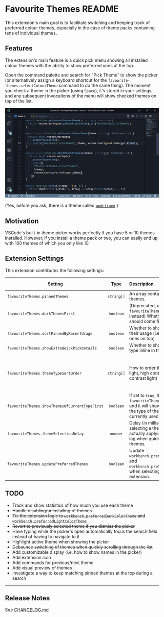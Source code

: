 # Favourite Themes README

This extension's main goal is to facilitate switching and keeping track of preferred colour themes, especially in the case of theme packs containing tens of individual themes.

## Features

The extension's main feature is a quick pick menu showing all installed colour themes with the ability to show preferred ones at the top.

Open the command palette and search for "Pick Theme" to show the picker (or alternatively assign a keyboard shortcut for the `favourite-themes.selectColourTheme` command to do the same thing). The moment you check a theme in the picker (using `Space`), it's stored in your settings, and any subsequent invocations of the menu will show checked themes on top of the list.

![Favourite Themes](images/favourite-themes.gif)

(Yes, before you ask, there is a theme called [`undefined`](https://marketplace.visualstudio.com/items?itemName=christianhg.undefined).)

<!-- ## Requirements -->

## Motivation

VSCode's built-in theme picker works perfectly if you have 5 or 10 themes installed. However, if you install a theme pack or two, you can easily end up with 100 themes of which you only like 10.

## Extension Settings

This extension contributes the following settings:

| Setting                                        |    Type    | Description                                                                                                                                                |                               Default value |
| ---------------------------------------------- | :--------: | :--------------------------------------------------------------------------------------------------------------------------------------------------------- | ------------------------------------------: |
| `favouriteThemes.pinnedThemes`                 | `string[]` | An array containing all pinned themes.                                                                                                                     |                                        `[]` |
| `favouriteThemes.darkThemesFirst`              | `boolean`  | (Deprecated, use `favouriteThemes.themeTypeSortOrder` instead) Whether dark themes should come first                                                       |                                      `true` |
| `favouriteThemes.sortPinnedByRecentUsage`      | `boolean`  | Whether to show themes in order of their usage (i.e. most recently used ones on top)                                                                       |                                     `false` |
| `favouriteThemes.showExtraQuickPickDetails`    | `boolean`  | Whether to show dark/light theme type inline in the picker                                                                                                 |                                     `false` |
| `favouriteThemes.themeTypeSortOrder`           | `string[]` | How to order themes by type (dark, light, high contrast dark, high contrast light)                                                                         | `["vs-dark", "hc-black", "vs", "hc-light"]` |
| `favouriteThemes.showThemesOfCurrentTypeFirst` | `boolean`  | If set to `true`, it will override `favouriteThemes.themeTypeSortOrder` and it will show at the top themes of the type of the theme that's currently used. |                                     `false` |
| `favouriteThemes.themeSelectionDelay`          |  `number`  | Delay (in milliseconds) between selecting a theme in the picker and actually applying it. Helps prevent lag when quickly going through themes.             |                                       `200` |
| `favouriteThemes.updatePreferredThemes`        | `boolean`  | Update `workbench.preferredDarkColorTheme` and `workbench.preferredLightColorTheme` when selecting themes through this extension.                          |                                       false |

<!-- ## Known Issues -->

## TODO

- Track and show statistics of how much you use each theme
- ~~Handle disabling/uninstalling of themes~~
- ~~Tie the extension logic to `workbench.preferredDarkColorTheme` and `workbench.preferredLightColorTheme`~~
- ~~Revert to previously selected theme if you dismiss the picker~~
- Have typing while the picker's open automatically focus the search field instead of having to navigate to it
- Highlight active theme when showing the picker
- ~~Debounce switching of themes when quickly scrolling through the list~~
- Add customizable display (i.e. how to show names in the picker)
- Add extension icon
- Add commands for previous/next theme
- Add visual preview of themes
- Investigate a way to keep matching pinned themes at the top during a search

---

## Release Notes

See [CHANGELOG.md](./CHANGELOG.md)
